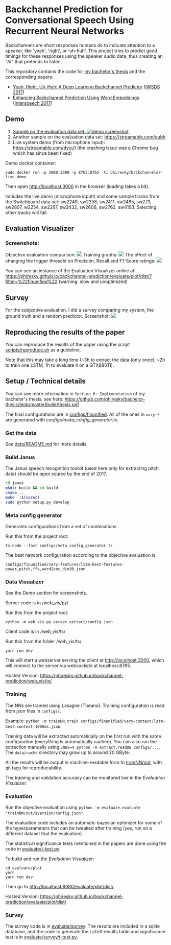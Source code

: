# Backchannel Prediction for Conversational Speech Using Recurrent Neural Networks 

Backchannels are short responses humans do to indicate attention to a speaker, like 'yeah', 'right', or 'uh-huh'. This project tries to predict good timings for these responses using the speaker audio data, thus creating an "AI" that pretends to listen.

This repository contains the code for [my bachelor's thesis](https://github.com/phiresky/bachelor-thesis) and the corresponding papers:

* [Yeah, Right, Uh-Huh: A Deep Learning Backchannel Predictor](https://arxiv.org/abs/1706.01340) ([IWSDS 2017](https://www.uni-ulm.de/in/iwsds2017/general/introduction/))
* [Enhancing Backchannel Prediction Using Word Embeddings](http://www.isca-speech.org/archive/Interspeech_2017/abstracts/1606.html) ([Interspeech 2017](http://www.interspeech2017.org/))


## Demo

1. [Sample on the evaluation data set: ![demo screenshot](misc/demo_screenshot.png)](https://streamable.com/0woc)
2. Another sample on the evaluation data set: https://streamable.com/eubh
3. Live system demo (from microphone input): https://streamable.com/dycu1 (the crashing issue was a Chrome bug which has since been fixed)

Demo docker container:

    sudo docker run -p 3000:3000 -p 8765:8765 -ti phiresky/backchanneler-live-demo

Then open <http://localhost:3000> in the browser (loading takes a bit).

Includes the live demo (microphone input!) and some sample tracks from the Switchboard data set: sw2249, sw2258, sw2411, sw2485, sw273,  sw2807, w2254, sw2297, sw2432, sw2606, sw2762, sw4193. Selecting other tracks will fail.



## Evaluation Visualizer

### Screenshots: 

Objective evaluation comparison: ![](misc/objective_evaluation_screenshot.png)
Training graphs: ![](misc/training_graph_screenshot.png)
The effect of changing the trigger thresold on Precision, Recall and F1-Score ratings: ![](misc/threshold_vs_precision_recall.png)

You can see an instance of the Evaluation Visualizer online at https://phiresky.github.io/backchannel-prediction/evaluate/plot/dist/?filter=%22finunified%22 (warning: slow and unoptimized)


## Survey

For the subjective evaluation, I did a survey comparing my system, the ground truth and a random predictor. Screenshot: ![](misc/survey_screenshot.png)

## Reproducing the results of the paper

You can reproduce the results of the paper using the script [scripts/reproduce.sh](scripts/reproduce.sh) as a guideline.

Note that this may take a long time (~3h to extract the data (only once), ~2h to train one LSTM, 1h to evaluate it on a GTX980Ti).

## Setup / Technical details

You can see more information in `Section 6: Implementation` of my bachelor's thesis, see here: https://github.com/phiresky/bachelor-thesis/blob/master/build/thesis.pdf

The final configurations are in [configs/finunified](configs/finunified). All of the ones in `vary-*` are generated with *configs/meta_config_generator.ts*.

### Get the data

See [data/README.md](data/README.md) for more details.

### Build Janus

The Janus speech recognition toolkit (used here only for extracting pitch data) should be open source by the end of 2017.

```bash
cd janus
mkdir build && cd build
cmake ..
make -j$(nproc)
sudo python setup.py develop
```

### Meta config generator

Generates configurations from a set of combinations 

Run this from the project root:

    ts-node --fast configs/meta_config_generator.ts
   
The best network configuration according to the objective evaluation is

    configs/finunified/vary-features/lstm-best-features-power,pitch,ffv,word2vec_dim30.json

### Data Visualizer

See the _Demo_ section for screenshots.

Server code is in /web_vis/py/

Run this from the project root:

    python -m web_vis.py.server extract/config.json

Client code is in /web_vis/ts/

Run this from the folder /web_vis/ts/

    yarn run dev

This will start a webserver serving the client at <http://localhost:3000>, which will connect to the server via websockets at localhost:8765.

Hosted Version: https://phiresky.github.io/backchannel-prediction/web_vis/ts/

### Training

The NNs are trained using Lasagne (Theano). Training configuration is read from json files in `configs/`. 

Example: `python -m trainNN.train configs/finunified/vary-context/lstm-best-context-1000ms.json`.

Training data will be extracted automatically on the first run with the same configuration (everything is automatically cached). You can also run the extraction manually using `JOBS=4 python -m extract.readDB configs/...`. The `data/cache` directory may grow up to around 20 GByte.

All the results will be output in machine-readable form to [trainNN/out](trainNN/out), with git tags for reproducability.

The training and validation accuracy can be monitored live in the _Evaluation Visualizer_.

### Evaluation

Run the objective evaluation using `python -m evaluate.evaluate "trainNN/out/$version/config.json"`.

The evaluation code includes an automatic bayesian optimizer for some of the hyperparameters that can be tweaked after training (yes, run on a different dataset that the evaluation).

The statistical significance tests mentioned in the papers are done using the code in [evaluate/t-test.py](evaluate/t-test.py).

To build and run the _Evaluation Visualizer_:

    cd evaluate/plot
    yarn
    yarn run dev

Then go to <http://localhost:8080/evaluate/plot/dist/>

Hosted Version: https://phiresky.github.io/backchannel-prediction/evaluate/plot/dist/

### Survey

The survey code is in [evaluate/survey](evaluate/survey). The results are included in a sqlite database, and the code to generate the LaTeX results table and significance test is in [evaluate/survey/t-test.py](evaluate/survey/t-test.py).
